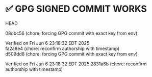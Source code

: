 # ✅ GPG SIGNED COMMIT WORKS
HEAD

08dbc56 (chore: forcing GPG commit with exact key from env)

Verified on Fri Jun  6 23:18:32 EDT 2025  
fa2a8e4 (chore: reconfirm authorship with timestamp)  
d509dd8 (chore: forcing GPG commit with exact key from env)

Verified on Fri Jun  6 23:18:32 EDT 2025
2831a6b (chore: reconfirm authorship with timestamp)
